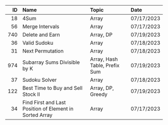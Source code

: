 |   ID | Name                                                    | Topic                         | Date       |
|-----:|:--------------------------------------------------------|:------------------------------|:-----------|
|   18 | 4Sum                                                    | Array                         | 07/17/2023 |
|   56 | Merge Intervals                                         | Array                         | 07/17/2023 |
|  740 | Delete and Earn                                         | Array, DP                     | 07/19/2023 |
|   36 | Valid Sudoku                                            | Array                         | 07/18/2023 |
|   31 | Next Permutation                                        | Array                         | 07/18/2023 |
|  974 | Subarray Sums Divisible by K                            | Array, Hash Table, Prefix Sum | 07/19/2023 |
|   37 | Sudoku Solver                                           | Array                         | 07/18/2023 |
|  122 | Best Time to Buy and Sell Stock II                      | Array, DP, Greedy             | 07/19/2023 |
|   34 | Find First and Last Position of Element in Sorted Array | Array                         | 07/17/2023 |